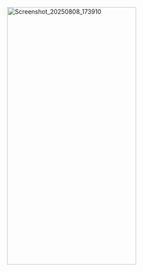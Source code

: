 <img width="300" height="600" alt="Screenshot_20250808_173910" src="https://github.com/user-attachments/assets/ea2771fd-3c52-4a28-82a6-02d227ac816d" />
